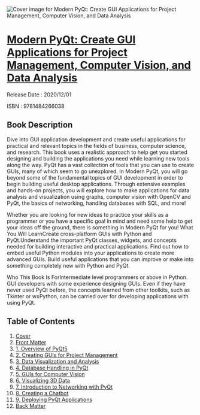 ![Cover image for Modern PyQt: Create GUI Applications for Project Management, Computer Vision, and Data Analysis](https://imgdetail.ebookreading.net/cover/cover/202109/EB9781484266038.jpg)

[Modern PyQt: Create GUI Applications for Project Management, Computer Vision, and Data Analysis](https://ebookreading.net/view/book/Modern+PyQt%3A+Create+GUI+Applications+for+Project+Management%2C+Computer+Vision%2C+and+Data+Analysis-EB9781484266038_1.html "Modern PyQt: Create GUI Applications for Project Management, Computer Vision, and Data Analysis")
====================================================================================================================

Release Date : 2020/12/01

ISBN : 9781484266038

Book Description
-----------------

Dive into GUI application development and create useful applications for practical and relevant topics in the fields of business, computer science, and research. This book uses a realistic approach to help get you started designing and building the applications you need while learning new tools along the way. 
PyQt has a vast collection of tools that you can use to create GUIs, many of which seem to go unexplored. In Modern PyQt, you will go beyond some of the fundamental topics of GUI development in order to begin building useful desktop applications. Through extensive examples and hands-on projects, you will explore how to make applications for data analysis and visualization using graphs, computer vision with OpenCV and PyQt, the basics of networking, handling databases with SQL, and more! 
 
Whether you are looking for new ideas to practice your skills as a programmer or you have a specific goal in mind and need some help to get your ideas off the ground, there is something in Modern PyQt for you!
What You Will LearnCreate cross-platform GUIs with Python and PyQt.Understand the important PyQt classes, widgets, and concepts needed for building interactive and practical applications.&nbsp;Find out how to embed useful Python modules into your applications to create more advanced GUIs.&nbsp;Build useful applications that you can improve or make into something completely new with Python and PyQt.





Who This Book Is ForIntermediate level programmers or above in Python. GUI developers with some experience designing GUIs. Even if they have never used PyQt before, the concepts learned from other toolkits, such as Tkinter or wxPython, can be carried over for developing applications with using PyQt.
  

Table of Contents
-----------------

1. [Cover](https://ebookreading.net/view/book/Modern+PyQt%3A+Create+GUI+Applications+for+Project+Management%2C+Computer+Vision%2C+and+Data+Analysis-EB9781484266038_1.html)
1. [Front Matter](https://ebookreading.net/view/book/Modern+PyQt%3A+Create+GUI+Applications+for+Project+Management%2C+Computer+Vision%2C+and+Data+Analysis-EB9781484266038_2.html)
1. [1.&nbsp;Overview of PyQt5](https://ebookreading.net/view/book/Modern+PyQt%3A+Create+GUI+Applications+for+Project+Management%2C+Computer+Vision%2C+and+Data+Analysis-EB9781484266038_3.html)
1. [2.&nbsp;Creating GUIs for Project Management](https://ebookreading.net/view/book/Modern+PyQt%3A+Create+GUI+Applications+for+Project+Management%2C+Computer+Vision%2C+and+Data+Analysis-EB9781484266038_4.html)
1. [3.&nbsp;Data Visualization and Analysis](https://ebookreading.net/view/book/Modern+PyQt%3A+Create+GUI+Applications+for+Project+Management%2C+Computer+Vision%2C+and+Data+Analysis-EB9781484266038_5.html)
1. [4.&nbsp;Database Handling in PyQt](https://ebookreading.net/view/book/Modern+PyQt%3A+Create+GUI+Applications+for+Project+Management%2C+Computer+Vision%2C+and+Data+Analysis-EB9781484266038_6.html)
1. [5.&nbsp;GUIs for Computer Vision](https://ebookreading.net/view/book/Modern+PyQt%3A+Create+GUI+Applications+for+Project+Management%2C+Computer+Vision%2C+and+Data+Analysis-EB9781484266038_7.html)
1. [6.&nbsp;Visualizing 3D Data](https://ebookreading.net/view/book/Modern+PyQt%3A+Create+GUI+Applications+for+Project+Management%2C+Computer+Vision%2C+and+Data+Analysis-EB9781484266038_8.html)
1. [7.&nbsp;Introduction to Networking with PyQt](https://ebookreading.net/view/book/Modern+PyQt%3A+Create+GUI+Applications+for+Project+Management%2C+Computer+Vision%2C+and+Data+Analysis-EB9781484266038_9.html)
1. [8.&nbsp;Creating a Chatbot](https://ebookreading.net/view/book/Modern+PyQt%3A+Create+GUI+Applications+for+Project+Management%2C+Computer+Vision%2C+and+Data+Analysis-EB9781484266038_10.html)
1. [9.&nbsp;Deploying PyQt Applications](https://ebookreading.net/view/book/Modern+PyQt%3A+Create+GUI+Applications+for+Project+Management%2C+Computer+Vision%2C+and+Data+Analysis-EB9781484266038_11.html)
1. [Back Matter](https://ebookreading.net/view/book/Modern+PyQt%3A+Create+GUI+Applications+for+Project+Management%2C+Computer+Vision%2C+and+Data+Analysis-EB9781484266038_12.html)
